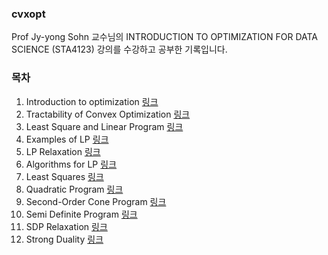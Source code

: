 ### cvxopt

Prof Jy-yong Sohn 교수님의 INTRODUCTION TO OPTIMIZATION FOR DATA SCIENCE (STA4123) 강의를 수강하고 공부한 기록입니다.

### 목차

1. Introduction to optimization [링크](https://github.com/a2ran/cvxopt/blob/main/1.%20Introduction%20to%20optimization.ipynb)
2. Tractability of Convex Optimization [링크](https://github.com/a2ran/cvxopt/blob/main/2.%20Tractability%20of%20Convex%20Optimization.ipynb)
3. Least Square and Linear Program [링크](https://github.com/a2ran/cvxopt/blob/main/3.%20Least%20Square%20and%20Linear%20Program.ipynb)
4. Examples of LP [링크](https://github.com/a2ran/cvxopt/blob/main/4.%20Examples%20of%20LP.ipynb)
5. LP Relaxation [링크](https://github.com/a2ran/cvxopt/blob/main/5.%20LP%20Relaxation.ipynb)
6. Algorithms for LP [링크](https://github.com/a2ran/cvxopt/blob/main/6%2C%20Algorithms%20for%20LP.ipynb)
7. Least Squares [링크](https://github.com/a2ran/cvxopt/blob/main/7.%20Least%20Squares.ipynb)
8. Quadratic Program [링크](https://github.com/a2ran/cvxopt/blob/main/8.%20Quadratic%20Program.ipynb)
9. Second-Order Cone Program [링크](https://github.com/a2ran/cvxopt/blob/main/9.%20Second-Order%20Cone%20Program.ipynb)
10. Semi Definite Program [링크](https://github.com/a2ran/cvxopt/blob/main/_10.%20Semi-Definite%20Program.ipynb)
11. SDP Relaxation [링크](https://github.com/a2ran/cvxopt/blob/main/_11.%20SDP%20Relaxation.ipynb)
12. Strong Duality [링크](https://github.com/a2ran/cvxopt/blob/main/_12.%20Strong%20Duality.ipynb)
